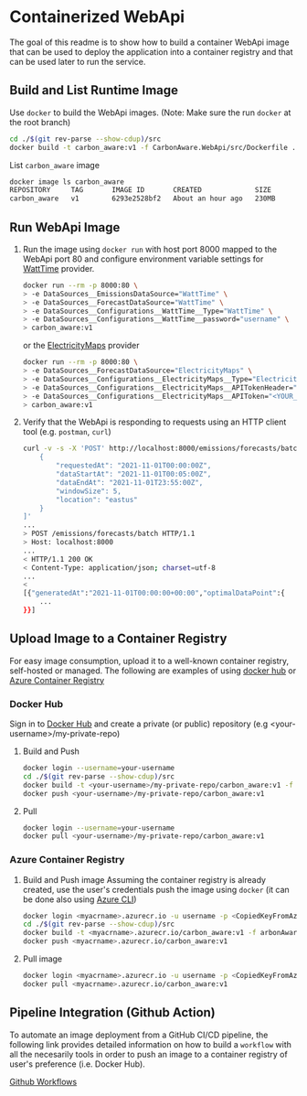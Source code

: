# Containerized WebApi

The goal of this readme is to show how to build a container WebApi image that
can be used to deploy the application into a container registry and that can be
used later to run the service.

## Build and List Runtime Image

Use `docker` to build the WebApi images. (Note: Make sure the run `docker` at
the root branch)

```sh
cd ./$(git rev-parse --show-cdup)/src
docker build -t carbon_aware:v1 -f CarbonAware.WebApi/src/Dockerfile .
```

List `carbon_aware` image

```sh
docker image ls carbon_aware
REPOSITORY     TAG       IMAGE ID       CREATED             SIZE
carbon_aware   v1        6293e2528bf2   About an hour ago   230MB
```

## Run WebApi Image

1. Run the image using `docker run` with host port 8000 mapped to the WebApi
   port 80 and configure environment variable settings for
   [WattTime](https://www.watttime.org) provider.

   ```sh
   docker run --rm -p 8000:80 \
   > -e DataSources__EmissionsDataSource="WattTime" \
   > -e DataSources__ForecastDataSource="WattTime" \
   > -e DataSources__Configurations__WattTime__Type="WattTime" \
   > -e DataSources__Configurations__WattTime__password="username" \
   > carbon_aware:v1
   ```

   or the [ElectricityMaps](https://www.electricitymaps.com) provider

   ```sh
   docker run --rm -p 8000:80 \
   > -e DataSources__ForecastDataSource="ElectricityMaps" \
   > -e DataSources__Configurations__ElectricityMaps__Type="ElectricityMaps" \
   > -e DataSources__Configurations__ElectricityMaps__APITokenHeader="auth-token" \
   > -e DataSources__Configurations__ElectricityMaps__APIToken="<YOUR_ELECTRICITYMAPS_TOKEN>" \
   > carbon_aware:v1
   ```

1. Verify that the WebApi is responding to requests using an HTTP client tool
   (e.g. `postman`, `curl`)

   ```sh
   curl -v -s -X 'POST' http://localhost:8000/emissions/forecasts/batch  -H 'accept: */*' -H 'Content-Type: application/json' -d '[
       {
           "requestedAt": "2021-11-01T00:00:00Z",
           "dataStartAt": "2021-11-01T00:05:00Z",
           "dataEndAt": "2021-11-01T23:55:00Z",
           "windowSize": 5,
           "location": "eastus"
       }
   ]'
   ...
   > POST /emissions/forecasts/batch HTTP/1.1
   > Host: localhost:8000
   ...
   < HTTP/1.1 200 OK
   < Content-Type: application/json; charset=utf-8
   ...
   <
   [{"generatedAt":"2021-11-01T00:00:00+00:00","optimalDataPoint":{
       ...
   }}]
   ```

## Upload Image to a Container Registry

For easy image consumption, upload it to a well-known container registry,
self-hosted or managed. The following are examples of using
[docker hub](https://hub.docker.com) or
[Azure Container Registry](https://docs.microsoft.com/en-us/azure/container-registry/container-registry-quickstart-task-cli)

### Docker Hub

Sign in to [Docker Hub](https://hub.docker.com) and create a private (or public)
repository (e.g \<your-username>/my-private-repo)

1. Build and Push

   ```sh
   docker login --username=your-username
   cd ./$(git rev-parse --show-cdup)/src
   docker build -t <your-username>/my-private-repo/carbon_aware:v1 -f CarbonAware.WebApi/src/Dockerfile .
   docker push <your-username>/my-private-repo/carbon_aware:v1
   ```

1. Pull

   ```sh
   docker login --username=your-username
   docker pull <your-username>/my-private-repo/carbon_aware:v1
   ```

### Azure Container Registry

1. Build and Push image Assuming the container registry is already created, use
   the user's credentials push the image using `docker` (it can be done also
   using
   [Azure CLI](https://docs.microsoft.com/en-us/azure/container-registry/container-registry-tutorial-quick-task))

   ```sh
   docker login <myacrname>.azurecr.io -u username -p <CopiedKeyFromAzurePortal>
   cd ./$(git rev-parse --show-cdup)/src
   docker build -t <myacrname>.azurecr.io/carbon_aware:v1 -f arbonAware.WebApi/src/Dockerfile .
   docker push <myacrname>.azurecr.io/carbon_aware:v1
   ```

1. Pull image

   ```sh
   docker login <myacrname>.azurecr.io -u username -p <CopiedKeyFromAzurePortal>
   docker pull <myacrname>.azurecr.io/carbon_aware:v1
   ```

## Pipeline Integration (Github Action)

To automate an image deployment from a GitHub CI/CD pipeline, the following link
provides detailed information on how to build a `workflow` with all the
necesarily tools in order to push an image to a container registry of user's
preference (i.e. Docker Hub).

[Github Workflows](https://docs.github.com/en/actions/publishing-packages/publishing-docker-images#publishing-images-to-docker-hub)
